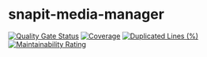 # snapit-media-manager
[![Quality Gate Status](https://sonarcloud.io/api/project_badges/measure?project=PostTech-SOAT_snapit-media-manager&metric=alert_status)](https://sonarcloud.io/summary/new_code?id=PostTech-SOAT_snapit-media-manager)
[![Coverage](https://sonarcloud.io/api/project_badges/measure?project=PostTech-SOAT_snapit-media-manager&metric=coverage)](https://sonarcloud.io/summary/new_code?id=PostTech-SOAT_snapit-media-manager)
[![Duplicated Lines (%)](https://sonarcloud.io/api/project_badges/measure?project=PostTech-SOAT_snapit-media-manager&metric=duplicated_lines_density)](https://sonarcloud.io/summary/new_code?id=PostTech-SOAT_snapit-media-manager)
[![Maintainability Rating](https://sonarcloud.io/api/project_badges/measure?project=PostTech-SOAT_snapit-media-manager&metric=sqale_rating)](https://sonarcloud.io/summary/new_code?id=PostTech-SOAT_snapit-media-manager)
